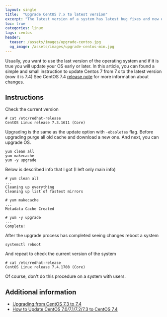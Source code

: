 ```yaml
---
layout: single
title:  "Upgrade CentOS 7.x to latest version"
excerpt: "The latest version of a system has latest bug fixes and new opportunities and in this article will be showed how to update CentOS 7"
toc: true
categories: linux
tags: centos
header:
  teaser: /assets/images/upgrade-centos.jpg
  og_image: /assets/images/upgrade-centos-min.jpg
---
```

Usually, you want to use the last version of the operating system and if it is true
you will update your OS early or later. In this article, you can found a simple and small instruction to update Centos 7 from 7.x to the latest version (now it is 7.4)
See CentOS 7.4 [release note][redhat-release] for more information about changes.

## Instructions

Check the current version
```
# cat /etc/redhat-release
CentOS Linux release 7.3.1611 (Core)
```

Upgrading is the same as the update option with `-obsoletes` flag.
Before upgrading purge all old cache and download a new one.
And next, you can upgrade OS.
```
yum clean all
yum makecache
yum -y upgrade
```

Below is described info that I got (I left only main info)
```
# yum clean all
...
Cleaning up everything
Cleaning up list of fastest mirrors

# yum makecache
...
Metadata Cache Created

# yum -y upgrade
...
Complete!
```

After the upgrade process has completed seeing changes reboot a system
```
systemctl reboot
```

And repeat to check the current version of the system
```
# cat /etc/redhat-release
CentOS Linux release 7.4.1708 (Core)
```

Of course, don't do this procedure on a system with users.

## Additional information
* [Upgrading from CentOS 7.3 to 7.4](http://blog.dailystuff.nl/2017/10/upgrading-from-centos-7-3-to-7-4/)
* [How to Update CentOS 7.0/7.1/7.2/7.3 to CentOS 7.4](https://www.itzgeek.com/how-tos/linux/centos-how-tos/how-to-update-centos-7-07-17-2-to-centos-7-3.html)

[redhat-release]:https://wiki.centos.org/Manuals/ReleaseNotes/CentOS7
